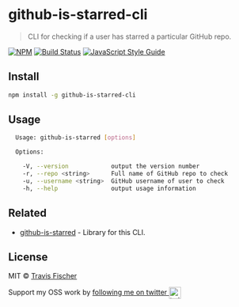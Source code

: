 # github-is-starred-cli

> CLI for checking if a user has starred a particular GitHub repo.

[![NPM](https://img.shields.io/npm/v/github-is-starred-cli.svg)](https://www.npmjs.com/package/github-is-starred-cli) [![Build Status](https://travis-ci.com/transitive-bullshit/github-is-starred-cli.svg?branch=master)](https://travis-ci.com/transitive-bullshit/github-is-starred-cli) [![JavaScript Style Guide](https://img.shields.io/badge/code_style-standard-brightgreen.svg)](https://standardjs.com)

## Install

```bash
npm install -g github-is-starred-cli
```

## Usage

```bash
  Usage: github-is-starred [options]

  Options:

    -V, --version            output the version number
    -r, --repo <string>      Full name of GitHub repo to check
    -u, --username <string>  GitHub username of user to check
    -h, --help               output usage information
```

## Related

-   [github-is-starred](https://github.com/transitive-bullshit/github-is-starred) - Library for this CLI.

## License

MIT © [Travis Fischer](https://github.com/transitive-bullshit)

Support my OSS work by <a href="https://twitter.com/transitive_bs">following me on twitter <img src="https://storage.googleapis.com/saasify-assets/twitter-logo.svg" alt="twitter" height="24px" align="center"></a>
